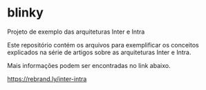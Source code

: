 # blinky
Projeto de exemplo das arquiteturas Inter e Intra

Este repositório contém os arquivos para exemplificar os conceitos explicados na série de artigos sobre as arquiteturas Inter e Intra.

Mais informações podem ser encontradas no link abaixo.

https://rebrand.ly/inter-intra
